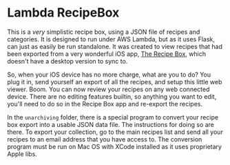 
# Lambda RecipeBox

This is a _very_ simplistic recipe box, using a JSON file of recipes and categories. It is designed to run under AWS Lambda, but as it uses Flask, can just as easily be run standalone. It was created to view recipes that had been exported from a very wonderful iOS app, [The Recipe Box](https://itunes.apple.com/us/app/the-recipe-box-your-kitchen-your-recipes/id414537274?mt=8), which doesn't have a desktop version to sync to.

So, when your iOS device has no more charge, what are you to do? You plug it in, send yourself an export of all the recipes, and setup this little web viewer. Boom. You can now review your recipes on any web connected device. There are no editing features builtin, so anything you want to edit, you'll need to do so in the Recipe Box app and re-export the recipes.

In the `unarchiving` folder, there is a special program to convert your recipe box export into a usable JSON data file. The instructions for doing so are there. To export your collection, go to the main recipes list and send all your recipes to an email address that you have access to. The conversion program must be run on Mac OS with XCode installed as it uses proprietary Apple libs.
